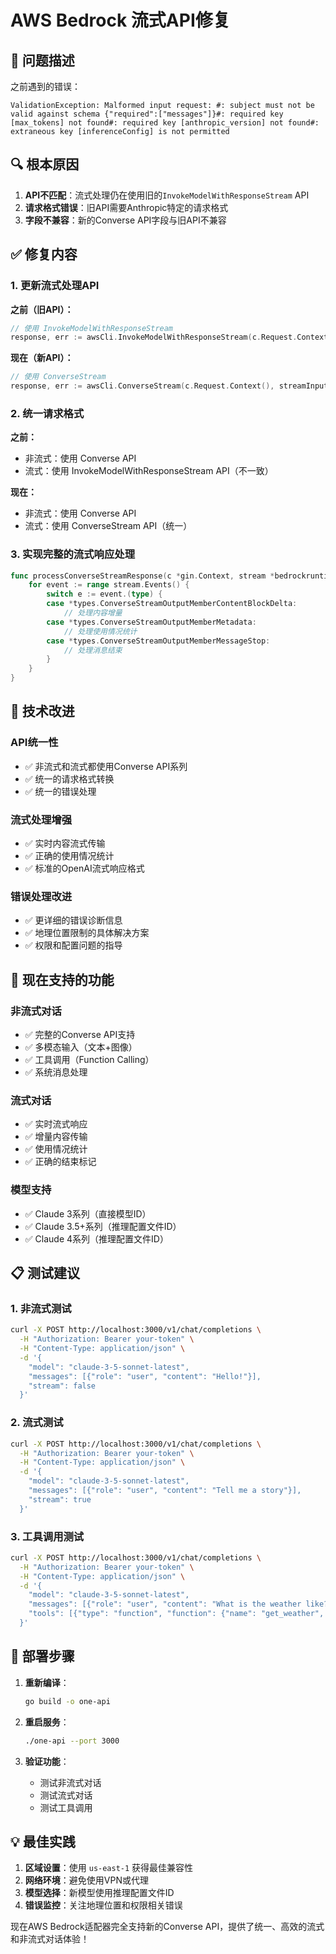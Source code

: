 # AWS Bedrock 流式API修复

## 🚨 问题描述

之前遇到的错误：
```
ValidationException: Malformed input request: #: subject must not be valid against schema {"required":["messages"]}#: required key [max_tokens] not found#: required key [anthropic_version] not found#: extraneous key [inferenceConfig] is not permitted
```

## 🔍 根本原因

1. **API不匹配**：流式处理仍在使用旧的`InvokeModelWithResponseStream` API
2. **请求格式错误**：旧API需要Anthropic特定的请求格式
3. **字段不兼容**：新的Converse API字段与旧API不兼容

## ✅ 修复内容

### 1. 更新流式处理API

**之前（旧API）：**
```go
// 使用 InvokeModelWithResponseStream
response, err := awsCli.InvokeModelWithResponseStream(c.Request.Context(), input)
```

**现在（新API）：**
```go
// 使用 ConverseStream
response, err := awsCli.ConverseStream(c.Request.Context(), streamInput)
```

### 2. 统一请求格式

**之前：**
- 非流式：使用 Converse API
- 流式：使用 InvokeModelWithResponseStream API（不一致）

**现在：**
- 非流式：使用 Converse API
- 流式：使用 ConverseStream API（统一）

### 3. 实现完整的流式响应处理

```go
func processConverseStreamResponse(c *gin.Context, stream *bedrockruntime.ConverseStreamEventStream, id, model string, createdTime int64, modelID string, usage *relaymodel.Usage) error {
    for event := range stream.Events() {
        switch e := event.(type) {
        case *types.ConverseStreamOutputMemberContentBlockDelta:
            // 处理内容增量
        case *types.ConverseStreamOutputMemberMetadata:
            // 处理使用情况统计
        case *types.ConverseStreamOutputMemberMessageStop:
            // 处理消息结束
        }
    }
}
```

## 🔧 技术改进

### API统一性
- ✅ 非流式和流式都使用Converse API系列
- ✅ 统一的请求格式转换
- ✅ 统一的错误处理

### 流式处理增强
- ✅ 实时内容流式传输
- ✅ 正确的使用情况统计
- ✅ 标准的OpenAI流式响应格式

### 错误处理改进
- ✅ 更详细的错误诊断信息
- ✅ 地理位置限制的具体解决方案
- ✅ 权限和配置问题的指导

## 🚀 现在支持的功能

### 非流式对话
- ✅ 完整的Converse API支持
- ✅ 多模态输入（文本+图像）
- ✅ 工具调用（Function Calling）
- ✅ 系统消息处理

### 流式对话
- ✅ 实时流式响应
- ✅ 增量内容传输
- ✅ 使用情况统计
- ✅ 正确的结束标记

### 模型支持
- ✅ Claude 3系列（直接模型ID）
- ✅ Claude 3.5+系列（推理配置文件ID）
- ✅ Claude 4系列（推理配置文件ID）

## 📋 测试建议

### 1. 非流式测试
```bash
curl -X POST http://localhost:3000/v1/chat/completions \
  -H "Authorization: Bearer your-token" \
  -H "Content-Type: application/json" \
  -d '{
    "model": "claude-3-5-sonnet-latest",
    "messages": [{"role": "user", "content": "Hello!"}],
    "stream": false
  }'
```

### 2. 流式测试
```bash
curl -X POST http://localhost:3000/v1/chat/completions \
  -H "Authorization: Bearer your-token" \
  -H "Content-Type: application/json" \
  -d '{
    "model": "claude-3-5-sonnet-latest", 
    "messages": [{"role": "user", "content": "Tell me a story"}],
    "stream": true
  }'
```

### 3. 工具调用测试
```bash
curl -X POST http://localhost:3000/v1/chat/completions \
  -H "Authorization: Bearer your-token" \
  -H "Content-Type: application/json" \
  -d '{
    "model": "claude-3-5-sonnet-latest",
    "messages": [{"role": "user", "content": "What is the weather like?"}],
    "tools": [{"type": "function", "function": {"name": "get_weather", "description": "Get weather info"}}]
  }'
```

## 🔄 部署步骤

1. **重新编译**：
   ```bash
   go build -o one-api
   ```

2. **重启服务**：
   ```bash
   ./one-api --port 3000
   ```

3. **验证功能**：
   - 测试非流式对话
   - 测试流式对话
   - 测试工具调用

## 💡 最佳实践

1. **区域设置**：使用 `us-east-1` 获得最佳兼容性
2. **网络环境**：避免使用VPN或代理
3. **模型选择**：新模型使用推理配置文件ID
4. **错误监控**：关注地理位置和权限相关错误

现在AWS Bedrock适配器完全支持新的Converse API，提供了统一、高效的流式和非流式对话体验！
